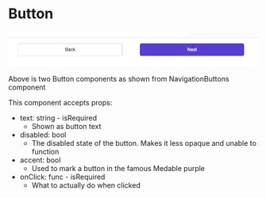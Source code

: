 # Button

![example image](./images/example.png "Example Image")

Above is two Button components as shown from NavigationButtons component

This component accepts props:

- text: string - isRequired
  - Shown as button text
- disabled: bool
  - The disabled state of the button. Makes it less opaque and unable to function
- accent: bool
  - Used to mark a button in the famous Medable purple
- onClick: func - isRequired
  - What to actually do when clicked